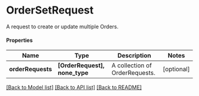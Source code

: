 # OrderSetRequest

A request to create or update multiple Orders.

#### Properties
Name | Type | Description | Notes
------------ | ------------- | ------------- | -------------
**orderRequests** | **[OrderRequest], none_type** | A collection of OrderRequests. | [optional] 

[[Back to Model list]](../README.md#documentation-for-models) [[Back to API list]](../README.md#documentation-for-api-endpoints) [[Back to README]](../README.md)

